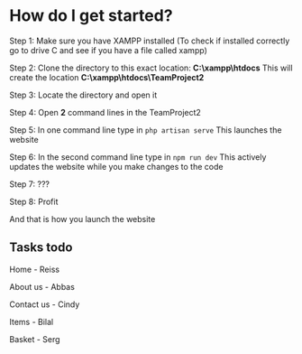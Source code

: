 # How do I get started?

Step 1: Make sure you have XAMPP installed
        (To check if installed correctly go to drive C and see if you have a file called xampp)
        
Step 2: Clone the directory to this exact location:     **C:\xampp\htdocs**
        This will create the location **C:\xampp\htdocs\TeamProject2**

Step 3: Locate the directory and open it

Step 4: Open **2** command lines in the TeamProject2

Step 5: In one command line type in ```php artisan serve```
        This launches the website

Step 6: In the second command line type in ```npm run dev```
        This actively updates the website while you make changes to the code

Step 7: ???

Step 8: Profit

And that is how you launch the website






## Tasks todo

Home - Reiss 

About us - Abbas

Contact us - Cindy

Items - Bilal

Basket - Serg
